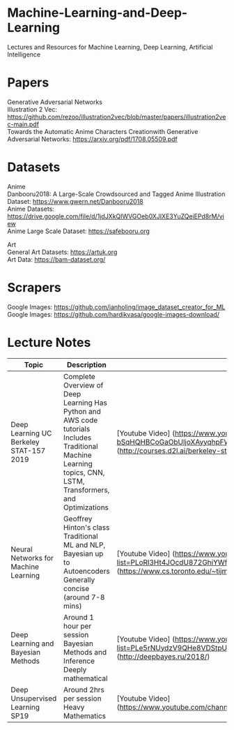 # Machine-Learning-and-Deep-Learning
Lectures and Resources for Machine Learning, Deep Learning, Artificial Intelligence

# Papers  
Generative Adversarial Networks  
Illustration 2 Vec: https://github.com/rezoo/illustration2vec/blob/master/papers/illustration2vec-main.pdf    
Towards the Automatic Anime Characters Creationwith Generative Adversarial Networks: https://arxiv.org/pdf/1708.05509.pdf  

# Datasets  
Anime  
Danbooru2018: A Large-Scale Crowdsourced and Tagged Anime Illustration Dataset: https://www.gwern.net/Danbooru2018  
Anime Datasets: https://drive.google.com/file/d/1jdJXkQIWVGOeb0XJIXE3YuZQeiEPd8rM/view  
Anime Large Scale Dataset: https://safebooru.org  

Art  
General Art Datasets: https://artuk.org  
Art Data: https://bam-dataset.org/

# Scrapers
Google Images: https://github.com/ianholing/image_dataset_creator_for_ML  
Google Images: https://github.com/hardikvasa/google-images-download/


# Lecture Notes  

| Topic | Description | Link | Tag |
|-----------------------------------------|----------------------------------------------------------------------------------------------------------------------------------------------------------------------|--------------------------------------------------------------------------------------------------------------------------------------------------------------------|----------------------------------------|
| Deep Learning UC Berkeley STAT-157 2019 | Complete Overview of Deep Learning    Has Python and AWS code tutorials    Includes Traditional Machine Learning topics, CNN, LSTM, Transformers, and Optimizations  | [Youtube Video] (https://www.youtube.com/playlist?list=PLZSO_6-bSqHQHBCoGaObUljoXAyyqhpFW)    [Lecture Notes] (http://courses.d2l.ai/berkeley-stat-157/index.html) | Traditional ML, CNN, NLP, LSTM, Python |
| Neural Networks for Machine Learning | Geoffrey Hinton's class    Traditional ML and NLP, Bayesian up to Autoencoders    Generally concise (around 7-8 mins) | [Youtube Video] (https://www.youtube.com/playlist?list=PLoRl3Ht4JOcdU872GhiYWf6jwrk_SNhz9)    [Lecture Notes] (https://www.cs.toronto.edu/~tijmen/csc321/) | NLP, Algorithms, Mathematics of NN |
| Deep Learning and Bayesian Methods | Around 1 hour per session    Bayesian Methods and Inference    Deeply mathematical   | [Youtube Video] (https://www.youtube.com/playlist?list=PLe5rNUydzV9QHe8VDStpU0o8Yp63OecdW)    [Lecture Notes] (http://deepbayes.ru/2018/) | Bayesian Inference, Mathematics |
| Deep Unsupervised Learning SP19 | Around 2hrs per session    Heavy Mathematics | [Youtube Video] (https://www.youtube.com/channel/UCf4SX8kAZM_oGcZjMREsU9w/videos) |  |

